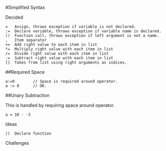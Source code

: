 #Simplified Syntax

Decided

    =   Assign, throws exception if variable is not declared.
    :=  Declare variable, throws exception if variable name is declared.
    ()  Function call, throws exception if left argument is not a name.
    ,   Item separator
    +=  Add right value to each item in list
    *=  Multiply right value with each item in list
    /=  Divide right value with each item in list
    -=  Subtract right value with each item in list
    []  Takes from list using right arguments as indices.
    
##Required Space

    a:=0        // Space is required around operator.
    a := 0      // OK.
    
##Unary Subtraction

This is handled by requiring space around operator.

    a = 10 - -3
    
Ideas

    )(  Declare function

Challenges

